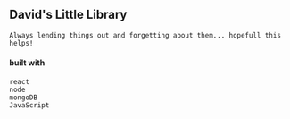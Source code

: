 ## David's Little Library
    Always lending things out and forgetting about them... hopefull this helps!

#### built with
    react
    node
    mongoDB
    JavaScript